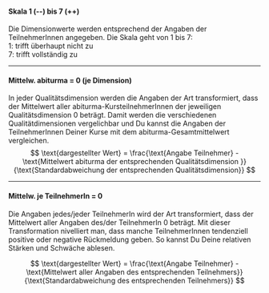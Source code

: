 <h4><strong>Skala 1 (--) bis 7 (++)</strong></h4>
Die Dimensionwerte werden entsprechend der Angaben der TeilnehmerInnen angegeben. Die Skala geht von 1 bis 7:</br>
1: trifft überhaupt nicht zu  </br>
7: trifft vollständig  zu  
  
***  


<h4><strong>Mittelw. abiturma = 0 (je Dimension)</strong></h4>

In jeder Qualitätsdimension werden die Angaben der Art transformiert, dass der Mittelwert aller abiturma-KursteilnehmerInnen der jeweiligen Qualitätsdimension 0 beträgt.
Damit werden die verschiedenen Qualitätdimensionen vergelichbar und Du kannst die Angaben der TeilnehmerInnen Deiner Kurse mit dem abiturma-Gesamtmittelwert vergleichen.  
$$ \text{dargestellter Wert} = \frac{\text{Angabe Teilnehmer} - \text{Mittelwert abiturma der entsprechenden Qualitätsdimension }}{\text{Standardabweichung der entsprechenden Qualitätsdimension}} $$

***  


<h4><strong>Mittelw. je TeilnehmerIn = 0</strong></h4> 

Die Angaben jedes/jeder TeilnehmerIn wird der Art transformiert, dass der Mittelwert aller Angaben des/der TeilnehmerIn 0 beträgt.
Mit dieser Transformation nivelliert man, dass manche TeilnehmerInnen tendenziell positive oder negative Rückmeldung geben. So kannst Du Deine relativen Stärken und Schwäche ablesen.  

$$ \text{dargestellter Wert} = \frac{\text{Angabe Teilnehmer} - \text{Mittelwert aller Angaben des entsprechenden Teilnehmers}}{\text{Standardabweichung des entsprechenden Teilnehmers}} $$